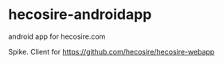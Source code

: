 hecosire-androidapp
===================

android app for hecosire.com

Spike. Client for https://github.com/hecosire/hecosire-webapp


